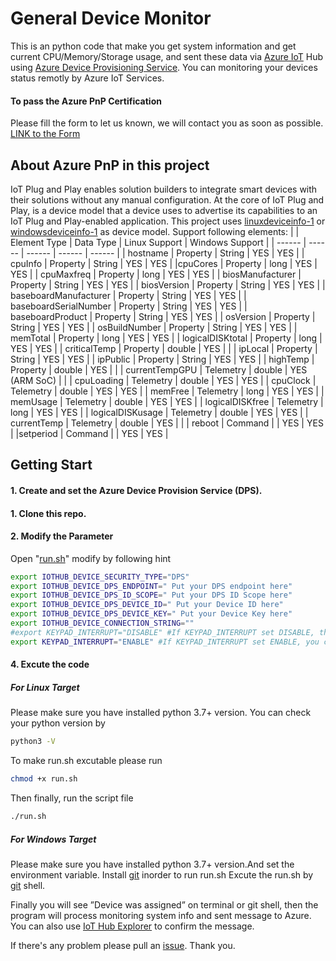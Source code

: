 # General Device Monitor
This is an python code that make you get system information and get current CPU/Memory/Storage usage, and sent these data via [Azure IoT] Hub using [Azure Device Provisioning Service].
You can monitoring your devices status remotly by Azure IoT Services.
#### To pass the Azure PnP Certification
Please fill the form to let us known, we will contact you as soon as possible.
[LINK to the Form][form_link]
## About Azure PnP in this project
IoT Plug and Play enables solution builders to integrate smart devices with their solutions without any manual configuration. At the core of IoT Plug and Play, is a device model that a device uses to advertise its capabilities to an IoT Plug and Play-enabled application. This project uses [linuxdeviceinfo-1] or [windowsdeviceinfo-1] as device model. 
Support following elements:
| | Element Type | Data Type | Linux Support | Windows Support |
| ------ | ------ | ------ | ------ | ------ |
| hostname | Property | String | YES | YES |
| cpuInfo | Property | String | YES | YES |
|cpuCores | Property | long | YES | YES | 
| cpuMaxfreq | Property | long | YES | YES | 
| biosManufacturer | Property | String | YES | YES | 
| biosVersion | Property | String | YES | YES |
| baseboardManufacturer | Property | String | YES | YES |
| baseboardSerialNumber | Property | String | YES | YES |
| baseboardProduct | Property | String | YES | YES | 
| osVersion | Property | String | YES | YES |
| osBuildNumber | Property | String | YES | YES | 
| memTotal | Property | long | YES | YES |
| logicalDISKtotal | Property | long | YES | YES |
| criticalTemp | Property | double | YES | | 
| ipLocal | Property | String | YES | YES | 
| ipPublic | Property | String | YES | YES |
| highTemp | Property | double | YES | |
| currentTempGPU | Telemetry | double | YES (ARM SoC) | |
| cpuLoading | Telemetry | double | YES | YES | 
| cpuClock | Telemetry | double | YES | YES | 
| memFree | Telemetry | long | YES | YES | 
| memUsage | Telemetry | double | YES | YES |
| logicalDISKfree | Telemetry | long | YES | YES |
| logicalDISKusage | Telemetry | double | YES | YES |
| currentTemp | Telemetry | double | YES | |
| reboot | Command | | YES | YES |
|setperiod | Command | | YES | YES |

## Getting Start
#### 1. Create and set the Azure Device Provision Service (DPS).
#### 1. Clone this repo.
#### 2. Modify the Parameter
Open "[run.sh]" modify by following hint
```sh
export IOTHUB_DEVICE_SECURITY_TYPE="DPS" 
export IOTHUB_DEVICE_DPS_ENDPOINT=" Put your DPS endpoint here" 
export IOTHUB_DEVICE_DPS_ID_SCOPE=" Put your DPS ID Scope here" 
export IOTHUB_DEVICE_DPS_DEVICE_ID=" Put your Device ID here" 
export IOTHUB_DEVICE_DPS_DEVICE_KEY=" Put your Device Key here" 
export IOTHUB_DEVICE_CONNECTION_STRING="" 
#export KEYPAD_INTERRUPT="DISABLE" #If KEYPAD_INTERRUPT set DISABLE, the program will never stop
export KEYPAD_INTERRUPT="ENABLE" #If KEYPAD_INTERRUPT set ENABLE, you can stop the program by pressing 'q' key
```
#### 4. Excute the code
##### For Linux Target
Please make sure you have installed python 3.7+ version.
You can check your python version by
```sh
python3 -V
```
To make run.sh excutable please run
```sh
chmod +x run.sh
```
Then finally, run the script file
```sh
./run.sh
```
##### For Windows Target
Please make sure you have installed python 3.7+ version.And set the environment variable.
Install [git] inorder to run run.sh
Excute the run.sh by [git] shell.

Finally you will see ”Device was assigned” on terminal or git shell, then the program will process monitoring system info and sent message to Azure. You can also use [IoT Hub Explorer] to confirm the message.

If there's any problem please pull an [issue]. Thank you.

[Azure IoT]:<https://docs.microsoft.com/zh-tw/azure/iot-hub/about-iot-hub>
[Azure Device Provisioning Service]:<https://docs.microsoft.com/azure/iot-dps/about-iot-dps>
[linuxdeviceinfo-1]:<https://github.com/Azure/iot-plugandplay-models/blob/main/dtmi/synnex/linuxdeviceinfo-1.json>
[windowsdeviceinfo-1]:<https://github.com/Azure/iot-plugandplay-models/blob/main/dtmi/synnex/windowsdeviceinfo-1.json>
[form_link]:<https://forms.office.com/Pages/ResponsePage.aspx?id=qRDzO7AbAkmVLXiwXlxBKgNN3X18_ZBMisV-J4xFgWtUNzM4RUxWUlFWOEROQTVNTUFRN01FQ0Q5Vi4u>
[run.sh]:<https://github.com/henry1758f/Azure-IoTHub-general-device/blob/55b170a4aadac11906ff4a13d5a74d476bea86d8/run.sh#L8-L15>
[git]:<https://git-scm.com/downloads>
[IoT Hub Explorer]:<https://docs.microsoft.com/zh-tw/azure/iot-pnp/howto-use-iot-explorer>
[issue]:<https://github.com/henry1758f/Azure-IoTHub-general-device/issues/new>
